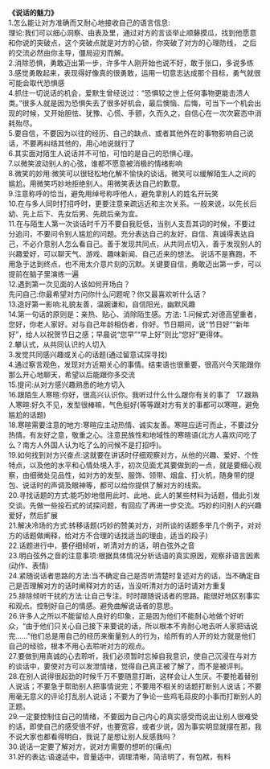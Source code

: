 **《说话的魅力》**  
1.怎么能让对方准确而又耐心地接收自己的语言信息:  
理论:我们可以细心洞察、由表及里，通过对方的言谈举止顺藤摸瓜，找到他愿意和你说的突破点，这个突破点就是对方的心锁，你突破了对方的心理防线，
之后的交流必然由你主导，僵局迎刃而解。  
2.消除恐惧，勇敢迈出第一步，许多牛人刚开始也说不好，敢于张口，多说多练  
3.感觉勇敢起来，表现得好像真的很勇敢，运用一切意志达成那个目标，勇气就很可能会取代恐惧感  
4.抓住一切说话的机会，爱默生曾经说过：“恐惧较之世上任何事物更能击溃人类。”很多人就是因为恐惧失去了很多好机会，最后懊恼、后悔，可当下一个机会出现的时候，又开始胆怯、犹豫、心慌、手颤，久而久之，自信心在一次次窘态中消耗殆尽。  
5.要自信，不要因为以往的经历、自己的缺点、或者其他外在的事物影响自己说话，不要再纠结其他的，用心地说就行了   
6.其实面对陌生人说话并不可怕，可怕的是自己的恐惧心理。  
7.以微笑波动别人的心弦，谁都不愿意被消极的情绪影响  
8.微笑的妙用:微笑可以很轻松地化解不愉快的谈话。微笑可以缓解陌生人之间的尴尬。用微笑巧妙地拒绝别人。用微笑表达自己的歉意。  
9.注意称呼的恰当，避免用绰号称呼他人，避免拿别人的姓名开玩笑  
10.在与多人同时打招呼时，更要注意亲疏远近和主次关系。一般来说，以先长后幼、先上后下、先女后男、先疏后亲为宜。  
11.在与陌生人第一次谈话时千万不要自我贬低，当别人支吾其词的时候，不要过分追问，不要问令别人尴尬的问题。充分表达自己的友好，自信、真诚得表达自己，不必介意别人怎么看自己。善于发现共同点，从共同点切入，善于发现别人的兴趣爱好，可以聊天气、游戏、趣味新闻、自己近来的想法。
说话不是赛跑，不用急于达到终点，也不用太介意片刻的沉默。关键要自信，勇敢迈出第一步，可以提前在脑子里演练一遍  
12.遇到第一次见面的人该如何开场白？     
先问自己:你最希望对方问你什么问题呢？你又最喜欢听什么话？  
13.造好第一影响:礼貌友善，温婉谦和，自信阳光，幽默风趣  
14.第一句话的原则是：亲热、贴心、消除陌生感。方法:
1.问候式:对德高望重者，您好，你老人家好。对与自己年龄相仿者，你好。节日期间，说“节日好”“新年好”，给人以祝贺节日之感；早晨说“您早”“早上好”则比“您好”更得体。  
2.攀认式，从共同认识的人切入  
3.发觉共同感兴趣或关心的话题(通过留意试探寻找)  
4.通过察言观色，发现对方近期关心的事情。结束语也很重要，很高兴今天能跟你那么开心地聊天，希望以后能跟你多交流  
15.提问:从对方感兴趣熟悉的地方切入  
16.跟陌生人寒暄:你好，很高兴认识你。我听过什么什么跟你有关的事了  
17.跟熟人寒暄:好久不见，发型很棒嘛，气色挺好(等等跟对方有关的事都可以寒暄，避免尴尬的话题)  
18.寒暄需要注意的地方:寒暄应主动热情、诚实友善。寒暄应适可而止，不要过分热情。有友好之意，敬重之心。注意民族性和地域性的寒暄语(北方人喜欢问吃了么？南方人外国人认为吃了么的问候不是打招呼)。  
19.如何找到对方兴奋点:这就要在讲话时仔细观察对方，从他的兴趣、爱好、个性特点，以及他的水平和心情处境入手，初次见面尤其要做到的一点，就是要细心观察，由细微处见品性，如对方的发型、服饰、领带、烟盒、打火机，随身带的提包、说话时的声调及眼神等，都可以给你提供了解对方的线索。  
20.寻找话题的方式:能巧妙地借用此时、此地、此人的某些材料为话题，借此引发交谈。先做一些投石式的试探问题，有回应了再进一步交流。巧妙的问别人的兴趣爱好，然后扩展  
21.解决冷场的方式:转移话题(巧妙的赞美对方，对所谈的话题多举几个例子，对对方的话题做阐释，给对方不合理的话找适当的理由，适当的段子)  
22.话题进行中，要仔细倾听，听清对方的话，明白弦外之音  
23.明白弦外之音的注意事项:根据具体情况分析话语的真实原因，观察非语言因素(动作、表情)  
24.紧随说话者思路的方法:当不确定自己是否听清楚时复述对方的话，当不确定自己是否理解对方的话时阐释对方的话，当没听清对方的话时请对方重复  
25.排除倾听干扰的方法:让自己专注。时时跟随说话者的思路。能很好地区别事实和观点。控制好自己的情感。避免曲解说话者的意思。  
26.许多人之所以不能留给人良好的印象，正是因为他们不能耐心地做个好听众，“由于他们只关心自己接下来要说的话，所以根本不肯耐心地去听人家把话说完……”他们总是用自己的经历来衡量别人的行为，给所有的人开的处方就是他们自己的经验，根本不用心去聆听对方的观点。  
27.要做到用真诚的心去聆听，我们必须暂时忘掉自我意识，使自己沉浸在与对方的谈话中，要使对方可以发泄情绪，觉得自己真正被了解了，而不是被评判。  
28.在别人说得很起劲的时候千万不要随意打断，这样会让人生厌。不要抢着替别人说话；不要急于帮助别人把事情说完；不要用不相关的话题打断别人说话；不要用毫无意义的评论打乱别人说话；不要为了争论一些鸡毛蒜皮的小事而打断别人的正题。  
29.一定要控制住自己的情绪，不要因为自己内心的真实感受而说出让别人很难受的话，即使自己的感受很不好，也要宽容，或者少说，因为事实明显就摆在那，我不说大家也都看得明白，我说了是想让别人反感我吗？  
30.说话一定要了解对方，说对方需要的想听的(痛点)  
31.好的表达:语速适中，音量适中，调理清晰，简洁明了，有包袱，有料
